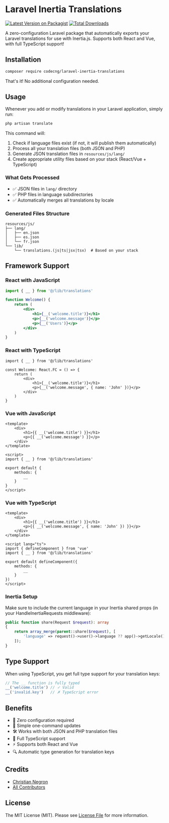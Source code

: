 # Laravel Inertia Translations

[![Latest Version on Packagist](https://img.shields.io/packagist/v/codecng/laravel-inertia-translations.svg?style=flat-square)](https://packagist.org/packages/codecng/laravel-inertia-translations)
[![Total Downloads](https://img.shields.io/packagist/dt/codecng/laravel-inertia-translations.svg?style=flat-square)](https://packagist.org/packages/codecng/laravel-inertia-translations)

A zero-configuration Laravel package that automatically exports your Laravel translations for use with Inertia.js. Supports both React and Vue, with full TypeScript support!

## Installation
```bash
composer require codecng/laravel-inertia-translations
```

That's it! No additional configuration needed.

## Usage

Whenever you add or modify translations in your Laravel application, simply run:
```bash
php artisan translate
```

This command will:
1. Check if language files exist (if not, it will publish them automatically)
2. Process all your translation files (both JSON and PHP)
3. Generate JSON translation files in `resources/js/lang/`
4. Create appropriate utility files based on your stack (React/Vue + TypeScript)

### What Gets Processed

- ✅ JSON files in `lang/` directory
- ✅ PHP files in language subdirectories
- ✅ Automatically merges all translations by locale

### Generated Files Structure
```
resources/js/
├── lang/
│   ├── en.json
│   ├── es.json
│   └── fr.json
└── lib/
    └── translations.(js|ts|jsx|tsx)  # Based on your stack
```

## Framework Support

### React with JavaScript
```jsx
import { __ } from '@/lib/translations'

function Welcome() {
    return (
        <div>
            <h1>{__('welcome.title')}</h1>
            <p>{__('welcome.message')}</p>
            <p>{__('Users')}</p>
        </div>
    )
}
```

### React with TypeScript
```tsx
import { __ } from '@/lib/translations'

const Welcome: React.FC = () => {
    return (
        <div>
            <h1>{__('welcome.title')}</h1>
            <p>{__('welcome.message', { name: 'John' })}</p>
        </div>
    )
}
```

### Vue with JavaScript
```vue
<template>
    <div>
        <h1>{{ __('welcome.title') }}</h1>
        <p>{{ __('welcome.message') }}</p>
    </div>
</template>

<script>
import { __ } from '@/lib/translations'

export default {
    methods: {
        __
    }
}
</script>
```

### Vue with TypeScript
```vue
<template>
    <div>
        <h1>{{ __('welcome.title') }}</h1>
        <p>{{ __('welcome.message', { name: 'John' }) }}</p>
    </div>
</template>

<script lang="ts">
import { defineComponent } from 'vue'
import { __ } from '@/lib/translations'

export default defineComponent({
    methods: {
        __
    }
})
</script>
```

### Inertia Setup

Make sure to include the current language in your Inertia shared props (in your HandleInertiaRequests middleware):
```php
public function share(Request $request): array
{
    return array_merge(parent::share($request), [
        'language' => request()->user()->language ?? app()->getLocale(),
    ]);
}
```

## Type Support

When using TypeScript, you get full type support for your translation keys:

```typescript
// The __ function is fully typed
__('welcome.title') // ✓ Valid
__('invalid.key')   // ✗ TypeScript error
```

## Benefits

- 🚀 Zero configuration required
- 🔄 Simple one-command updates
- 🛠 Works with both JSON and PHP translation files
- 💪 Full TypeScript support
- ⚡️ Supports both React and Vue
- 🔍 Automatic type generation for translation keys

## Credits

- [Christian Negron](https://github.com/codecng)
- [All Contributors](../../contributors)

## License

The MIT License (MIT). Please see [License File](LICENSE.md) for more information. 
